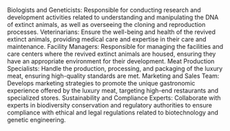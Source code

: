   Biologists and Geneticists: Responsible for conducting research and development activities related to understanding and manipulating the DNA of extinct animals, as well as overseeing the cloning and reproduction processes.
Veterinarians: Ensure the well-being and health of the revived extinct animals, providing medical care and expertise in their care and maintenance.
Facility Managers: Responsible for managing the facilities and care centers where the revived extinct animals are housed, ensuring they have an appropriate environment for their development.
Meat Production Specialists: Handle the production, processing, and packaging of the luxury meat, ensuring high-quality standards are met.
Marketing and Sales Team: Develops marketing strategies to promote the unique gastronomic experience offered by the luxury meat, targeting high-end restaurants and specialized stores.
Sustainability and Compliance Experts: Collaborate with experts in biodiversity conservation and regulatory authorities to ensure compliance with ethical and legal regulations related to biotechnology and genetic engineering.

